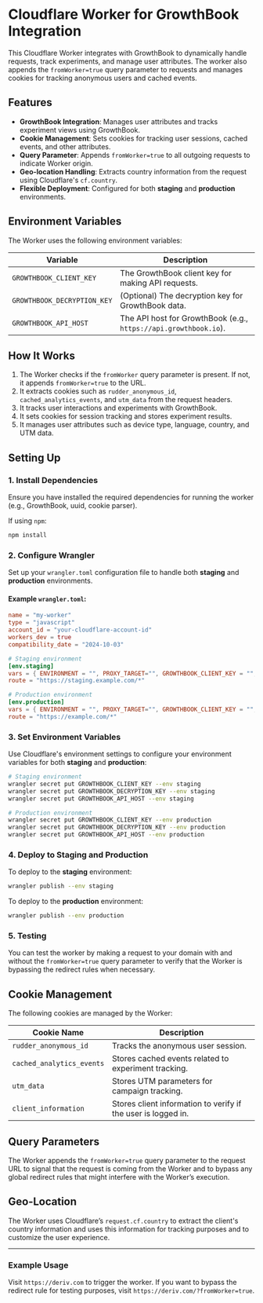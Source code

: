 # Cloudflare Worker for GrowthBook Integration

This Cloudflare Worker integrates with GrowthBook to dynamically handle requests, track experiments, and manage user attributes. The worker also appends the `fromWorker=true` query parameter to requests and manages cookies for tracking anonymous users and cached events.

## Features

- **GrowthBook Integration**: Manages user attributes and tracks experiment views using GrowthBook.
- **Cookie Management**: Sets cookies for tracking user sessions, cached events, and other attributes.
- **Query Parameter**: Appends `fromWorker=true` to all outgoing requests to indicate Worker origin.
- **Geo-location Handling**: Extracts country information from the request using Cloudflare's `cf.country`.
- **Flexible Deployment**: Configured for both **staging** and **production** environments.

## Environment Variables

The Worker uses the following environment variables:

| Variable                   | Description                                                                 |
|-----------------------------|-----------------------------------------------------------------------------|
| `GROWTHBOOK_CLIENT_KEY`      | The GrowthBook client key for making API requests.                          |
| `GROWTHBOOK_DECRYPTION_KEY`  | (Optional) The decryption key for GrowthBook data.                          |
| `GROWTHBOOK_API_HOST`        | The API host for GrowthBook (e.g., `https://api.growthbook.io`).            |

## How It Works

1. The Worker checks if the `fromWorker` query parameter is present. If not, it appends `fromWorker=true` to the URL.
2. It extracts cookies such as `rudder_anonymous_id`, `cached_analytics_events`, and `utm_data` from the request headers.
3. It tracks user interactions and experiments with GrowthBook.
4. It sets cookies for session tracking and stores experiment results.
5. It manages user attributes such as device type, language, country, and UTM data.

## Setting Up

### 1. **Install Dependencies**
Ensure you have installed the required dependencies for running the worker (e.g., GrowthBook, uuid, cookie parser). 

If using `npm`:

```bash
npm install
```

### 2. **Configure Wrangler**

Set up your `wrangler.toml` configuration file to handle both **staging** and **production** environments.

#### Example `wrangler.toml`:

```toml
name = "my-worker"
type = "javascript"
account_id = "your-cloudflare-account-id"
workers_dev = true
compatibility_date = "2024-10-03"

# Staging environment
[env.staging]
vars = { ENVIRONMENT = "", PROXY_TARGET="", GROWTHBOOK_CLIENT_KEY = "", GROWTHBOOK_API_HOST="" }
route = "https://staging.example.com/*"

# Production environment
[env.production]
vars = { ENVIRONMENT = "", PROXY_TARGET="", GROWTHBOOK_CLIENT_KEY = "", GROWTHBOOK_API_HOST="" }
route = "https://example.com/*"
```

### 3. **Set Environment Variables**

Use Cloudflare's environment settings to configure your environment variables for both **staging** and **production**:

```bash
# Staging environment
wrangler secret put GROWTHBOOK_CLIENT_KEY --env staging
wrangler secret put GROWTHBOOK_DECRYPTION_KEY --env staging
wrangler secret put GROWTHBOOK_API_HOST --env staging

# Production environment
wrangler secret put GROWTHBOOK_CLIENT_KEY --env production
wrangler secret put GROWTHBOOK_DECRYPTION_KEY --env production
wrangler secret put GROWTHBOOK_API_HOST --env production
```

### 4. **Deploy to Staging and Production**

To deploy to the **staging** environment:

```bash
wrangler publish --env staging
```

To deploy to the **production** environment:

```bash
wrangler publish --env production
```

### 5. **Testing**

You can test the worker by making a request to your domain with and without the `fromWorker=true` query parameter to verify that the Worker is bypassing the redirect rules when necessary.

## Cookie Management

The following cookies are managed by the Worker:

| Cookie Name                   | Description                                                  |
|-------------------------------|--------------------------------------------------------------|
| `rudder_anonymous_id`          | Tracks the anonymous user session.                           |
| `cached_analytics_events`      | Stores cached events related to experiment tracking.         |
| `utm_data`                     | Stores UTM parameters for campaign tracking.                 |
| `client_information`           | Stores client information to verify if the user is logged in.|

## Query Parameters

The Worker appends the `fromWorker=true` query parameter to the request URL to signal that the request is coming from the Worker and to bypass any global redirect rules that might interfere with the Worker’s execution.

## Geo-Location

The Worker uses Cloudflare’s `request.cf.country` to extract the client's country information and uses this information for tracking purposes and to customize the user experience.

---

### Example Usage

Visit `https://deriv.com` to trigger the worker. If you want to bypass the redirect rule for testing purposes, visit `https://deriv.com/?fromWorker=true`.